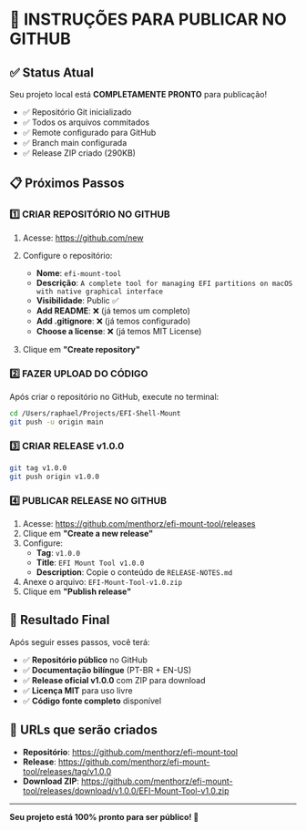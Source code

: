 # 🚀 INSTRUÇÕES PARA PUBLICAR NO GITHUB

## ✅ Status Atual
Seu projeto local está **COMPLETAMENTE PRONTO** para publicação!

- ✅ Repositório Git inicializado
- ✅ Todos os arquivos commitados
- ✅ Remote configurado para GitHub
- ✅ Branch main configurada
- ✅ Release ZIP criado (290KB)

## 📋 Próximos Passos

### 1️⃣ CRIAR REPOSITÓRIO NO GITHUB

1. Acesse: https://github.com/new
2. Configure o repositório:
   - **Nome**: `efi-mount-tool`
   - **Descrição**: `A complete tool for managing EFI partitions on macOS with native graphical interface`
   - **Visibilidade**: Public ✅
   - **Add README**: ❌ (já temos um completo)
   - **Add .gitignore**: ❌ (já temos configurado)
   - **Choose a license**: ❌ (já temos MIT License)

3. Clique em **"Create repository"**

### 2️⃣ FAZER UPLOAD DO CÓDIGO

Após criar o repositório no GitHub, execute no terminal:

```bash
cd /Users/raphael/Projects/EFI-Shell-Mount
git push -u origin main
```

### 3️⃣ CRIAR RELEASE v1.0.0

```bash
git tag v1.0.0
git push origin v1.0.0
```

### 4️⃣ PUBLICAR RELEASE NO GITHUB

1. Acesse: https://github.com/menthorz/efi-mount-tool/releases
2. Clique em **"Create a new release"**
3. Configure:
   - **Tag**: `v1.0.0`
   - **Title**: `EFI Mount Tool v1.0.0`
   - **Description**: Copie o conteúdo de `RELEASE-NOTES.md`
4. Anexe o arquivo: `EFI-Mount-Tool-v1.0.zip`
5. Clique em **"Publish release"**

## 🎉 Resultado Final

Após seguir esses passos, você terá:

- ✅ **Repositório público** no GitHub
- ✅ **Documentação bilíngue** (PT-BR + EN-US)
- ✅ **Release oficial v1.0.0** com ZIP para download
- ✅ **Licença MIT** para uso livre
- ✅ **Código fonte completo** disponível

## 🔗 URLs que serão criados

- **Repositório**: https://github.com/menthorz/efi-mount-tool
- **Release**: https://github.com/menthorz/efi-mount-tool/releases/tag/v1.0.0
- **Download ZIP**: https://github.com/menthorz/efi-mount-tool/releases/download/v1.0.0/EFI-Mount-Tool-v1.0.zip

---

**Seu projeto está 100% pronto para ser público! 🚀**
